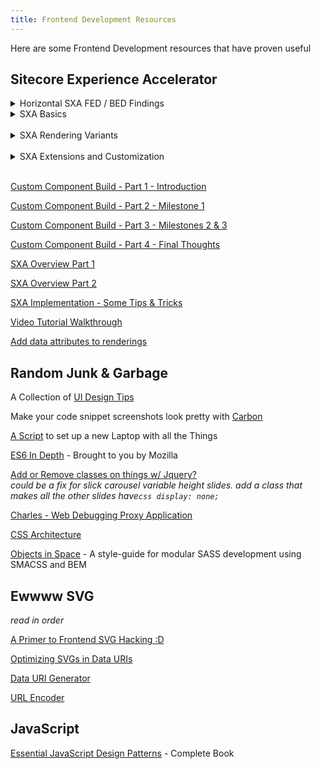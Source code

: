 ```yaml
---
title: Frontend Development Resources
---
```


Here are some Frontend Development resources that have proven useful

## Sitecore Experience Accelerator

<details>
<summary>Horizontal SXA FED / BED Findings</summary>
@[:markdown](worknotes/sxa/hztl-sxa-fed-bed-findings.md)
</details>

<details>
<summary>SXA Basics</summary>
@[:markdown](worknotes/sxa/basics/basics.md)
</details>
<br />
<details>
<summary>SXA Rendering Variants</summary>
@[:markdown](worknotes/sxa/rendering-variants/rendering-variants.md)
</details>
<br />
<details>
<summary>SXA Extensions and Customization</summary>
@[:markdown](worknotes/sxa/extensions-customization/extensions-customization.md)
</details>
<br />

[Custom Component Build - Part 1 - Introduction](https://www.nishtechinc.com/en/Blog/2018/November/Nuptial-Experiment-Introduction)

[Custom Component Build - Part 2 - Milestone 1](https://www.nishtechinc.com/en/Blog/2018/November/Nuptial-Experiment-Part-2)

[Custom Component Build - Part 3 - Milestones 2 & 3](https://www.nishtechinc.com/en/Blog/2018/November/Nuptial-Experiment-Part-3)

[Custom Component Build - Part 4 - Final Thoughts](https://www.nishtechinc.com/en/Blog/2018/November/Nuptial-Experiment-Final-Thoughts)

[SXA Overview Part 1](https://www.velir.com/blog/2017/10/16/tour-sitecore-experience-accelerator-sxa-part-1)

[SXA Overview Part 2](https://www.velir.com/blog/2017/10/16/tour-sitecore-experience-accelerator-sxa-part-2)

[SXA Implementation - Some Tips & Tricks](https://www.sidewalk.be/articles/the-sitecore-sxa-journey-discover-tips-and-tricks-when-implementing-an-sxa-website)

[Video Tutorial Walkthrough](https://www.reddit.com/r/sitecore/comments/bdihvd/sitecore_sxa_tutorials_sxa_1_8_full_site_step_by/)

[Add data attributes to renderings](http://blog.martinmiles.net/post/how-to-add-id-and-data-attributes-to-a-rendering-variant-in-sxa)

## Random Junk & Garbage

A Collection of [UI Design Tips](https://twitter.com/i/moments/994601867987619840)

Make your code snippet screenshots look pretty with [Carbon](https://carbon.now.sh/)

[A Script](https://github.com/minamarkham/formation) to set up a new Laptop with all the Things

[ES6 In Depth](https://hacks.mozilla.org/category/es6-in-depth/) - Brought to you by Mozilla

[Add or Remove classes on things w/ Jquery?](http://jsfiddle.net/ak9Lnrjj/10/)  
*could be a fix for slick carousel variable height slides. add a class that makes all the other slides have```css display: none;```* 

[Charles - Web Debugging Proxy Application](https://www.charlesproxy.com)

[CSS Architecture](https://philipwalton.com/articles/css-architecture/)

[Objects in Space](https://medium.com/objects-in-space/objects-in-space-f6f404727) - A style-guide for modular SASS development using SMACSS and BEM

## Ewwww SVG

*read in order*

[A Primer to Frontend SVG Hacking :D](https://dbushell.com/2013/02/04/a-primer-to-front-end-svg-hacking/)

[Optimizing SVGs in Data URIs](https://codepen.io/tigt/post/optimizing-svgs-in-data-uris)

[Data URI Generator](https://dopiaza.org/tools/datauri/index.php)

[URL Encoder](https://www.urlencoder.org/)

## JavaScript

[Essential JavaScript Design Patterns](https://addyosmani.com/resources/essentialjsdesignpatterns/book/) - Complete Book